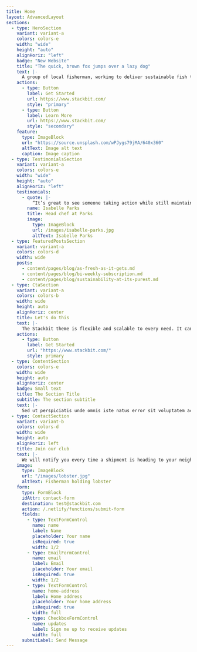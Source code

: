 ```yaml
---
title: Home
layout: AdvancedLayout
sections:
  - type: HeroSection
    variant: variant-a
    colors: colors-e
    width: "wide"
    height: "auto"
    alignHoriz: "left"
    badge: "New Website"
    title: "The quick, brown fox jumps over a lazy dog"
    text: |-
      A group of local fisherman, working to deliver sustainable fish to your table. Each fish you buy, helps support fishing regulations and laws, to help sustain a better future for our waters, our food, and our globe.
    actions:
      - type: Button
        label: Get Started
        url: https://www.stackbit.com/
        style: "primary"
      - type: Button
        label: Learn More
        url: https://www.stackbit.com/
        style: "secondary"
    feature:
      type: ImageBlock
      url: "https://source.unsplash.com/wPJygs79jMA/640x360"
      altText: Image alt text
      caption: Image caption
  - type: TestimonialsSection
    variant: variant-a
    colors: colors-e
    width: "wide"
    height: "auto"
    alignHoriz: "left"
    testimonials:
      - quote: |-
          “It’s great to see someone taking action while still maintaining a sustainable fish supply to home cooks.”
        name: Isabelle Parks
        title: Head chef at Parks
        image:
          type: ImageBlock
          url: /images/isabelle-parks.jpg
          altText: Isabelle Parks
  - type: FeaturedPostsSection
    variant: variant-a
    colors: colors-d
    width: wide
    posts:
      - content/pages/blog/as-fresh-as-it-gets.md
      - content/pages/blog/bi-weekly-subscription.md
      - content/pages/blog/sustainability-at-its-purest.md
  - type: CtaSection
    variant: variant-a
    colors: colors-b
    width: wide
    height: auto
    alignHoriz: center
    title: Let's do this
    text: |-
      The Stackbit theme is flexible and scalable to every need. It can manage any layout and any screen.
    actions:
      - type: Button
        label: Get Started
        url: "https://www.stackbit.com/"
        style: primary
  - type: ContentSection
    colors: colors-e
    width: wide
    height: auto
    alignHoriz: center
    badge: Small text
    title: The Section Title
    subtitle: The section subtitle
    text: |-
      Sed ut perspiciatis unde omnis iste natus error sit voluptatem accusantium doloremque laudantium, totam rem aperiam. Eaque ipsa quae ab illo inventore veritatis et quasi architecto beatae vitae dicta sunt explicabo. Sed ut perspiciatis undeomnis iste natus error sit voluptatem accusantium doloremque laudantium, totam rem aperiam. Eaque ipsa quae ab illo inventore veritatis et quasi architecto beatae vitae dicta sunt explicabo.
  - type: ContactSection
    variant: variant-b
    colors: colors-d
    width: wide
    height: auto
    alignHoriz: left
    title: Join our club
    text: |-
      We will notify you every time a shipment is heading to your neighborhood, and you could immediatly let us know if you want in or not.
    image:
      type: ImageBlock
      url: "/images/lobster.jpg"
      altText: Fisherman holding lobster
    form:
      type: FormBlock
      idAttr: contact-form
      destination: test@stackbit.com
      action: /.netlify/functions/submit-form
      fields:
        - type: TextFormControl
          name: name
          label: Name
          placeholder: Your name
          isRequired: true
          width: 1/2
        - type: EmailFormControl
          name: email
          label: Email
          placeholder: Your email
          isRequired: true
          width: 1/2
        - type: TextFormControl
          name: home-address
          label: Home address
          placeholder: Your home address
          isRequired: true
          width: full
        - type: CheckboxFormControl
          name: updates
          label: Sign me up to receive updates
          width: full
      submitLabel: Send Message
---
```

